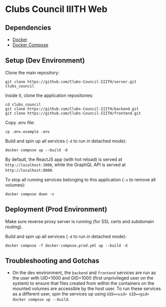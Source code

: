 # Clubs Council IIITH Web

## Dependencies
- [Docker](https://docs.docker.com/engine/install/) 
- [Docker Compose](https://docs.docker.com/compose/install/)

## Setup (Dev Environment)
Clone the main repository:
```
git clone https://github.com/Clubs-Council-IIITH/server.git clubs_council
```

Inside it, clone the application repositories:
```
cd clubs_council
git clone https://github.com/Clubs-Council-IIITH/backend.git
git clone https://github.com/Clubs-Council-IIITH/frontend.git
```

Copy .env file:
```
cp .env.example .env
```

Build and spin up all services (`-d` to run in detached mode):
```
docker compose up --build -d
```

By default, the ReactJS app (with hot reload) is served at `http://localhost:3000`, while the GraphQL API is served at `http://localhost:8000`.

To stop all running services belonging to this application (`-v` to remove all volumes):
```
docker compose down -v
```

## Deployment (Prod Environment)
Make sure reverse proxy server is running (for SSL certs and subdomain routing).  

Build and spin up all services (`-d` to run in detached mode):
```
docker compose -f docker-compose.prod.yml up --build -d
```

## Troubleshooting and Gotchas
- On the dev environment, the `backend` and `frontend` services are run as the user with UID=1000 and GID=1000 (first unprivileged user on the system)
  to ensure that files created from within the containers on the mounted volumes are accessible by the host user. To run these services as a different user,
  spin the services up using `UID=<uid> GID=<gid> docker compose up --build`.
